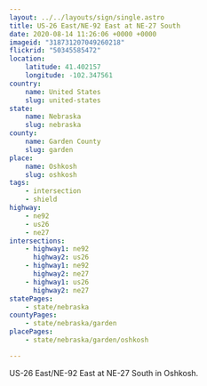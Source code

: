 ```yaml
---
layout: ../../layouts/sign/single.astro
title: US-26 East/NE-92 East at NE-27 South
date: 2020-08-14 11:26:06 +0000 +0000
imageid: "318731207049260218"
flickrid: "50345585472"
location:
    latitude: 41.402157
    longitude: -102.347561
country:
    name: United States
    slug: united-states
state:
    name: Nebraska
    slug: nebraska
county:
    name: Garden County
    slug: garden
place:
    name: Oshkosh
    slug: oshkosh
tags:
    - intersection
    - shield
highway:
    - ne92
    - us26
    - ne27
intersections:
    - highway1: ne92
      highway2: us26
    - highway1: ne92
      highway2: ne27
    - highway1: us26
      highway2: ne27
statePages:
    - state/nebraska
countyPages:
    - state/nebraska/garden
placePages:
    - state/nebraska/garden/oshkosh

---
```

US-26 East/NE-92 East at NE-27 South in Oshkosh.